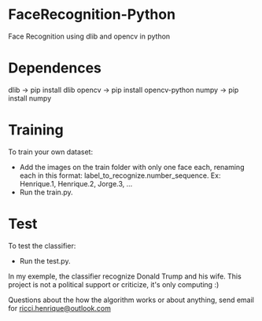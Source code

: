 # FaceRecognition-Python
Face Recognition using dlib and opencv in python

# Dependences
dlib -> pip install dlib
opencv -> pip install opencv-python
numpy -> pip install numpy

# Training
To train your own dataset:
- Add the images on the train folder with only one face each, renaming each in this format: label_to_recognize.number_sequence. Ex: Henrique.1, Henrique.2, Jorge.3, ...
- Run the train.py.

# Test
To test the classifier:
- Run the test.py.

In my exemple, the classifier recognize Donald Trump and his wife. This project is not a political support or criticize, it's only computing :)

Questions about the how the algorithm works or about anything, send email for ricci.henrique@outlook.com
